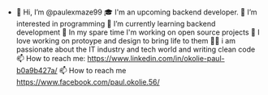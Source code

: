 - 👋 Hi, I’m @paulexmaze99
🎓 I'm an upcoming backend developer.
👀 I’m interested in programming
🌱 I’m currently learning backend development
🔭 In my spare time I'm working on open source projects
💬 I love working on protoype and design to bring life to them
👨‍💻 i am passionate about the IT industry and tech world and writing clean code
📫 How to reach me: https://www.linkedin.com/in/okolie-paul-b0a9b427a/
📫 How to reach me https://www.facebook.com/paul.okolie.56/


<!---
paulexmaze99/paulexmaze99 is a ✨ special ✨ repository because its `README.md` (this file) appears on your GitHub profile.
You can click the Preview link to take a look at your changes.
--->
